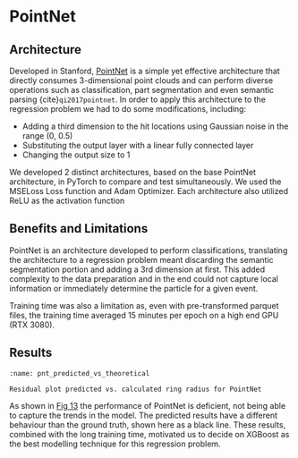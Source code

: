 # PointNet

## Architecture

Developed in Stanford, [PointNet](https://arxiv.org/abs/1612.00593) is a simple yet effective architecture that directly consumes 3-dimensional point clouds and can perform diverse operations such as classification, part segmentation and even semantic parsing {cite}`qi2017pointnet`. In order to apply this architecture to the regression problem we had to do some modifications, including:
- Adding a third dimension to the hit locations using Gaussian noise in the range (0, 0.5)
- Substituting the output layer with a linear fully connected layer
- Changing the output size to 1

We developed 2 distinct architectures, based on the base PointNet architecture, in PyTorch to compare and test simultaneously. We used the MSELoss Loss function and Adam Optimizer. Each architecture also utilized ReLU as the activation function

## Benefits and Limitations

PointNet is an architecture developed to perform classifications, translating the architecture to a regression problem meant discarding the semantic segmentation portion and adding a 3rd dimension at first. This added complexity to the data preparation and in the end could not capture local information or immediately determine the particle for a given event.

Training time was also a limitation as, even with pre-transformed parquet files, the training time averaged 15 minutes per epoch on a high end GPU (RTX 3080).

## Results

```{figure} ../../../../../figures/pnt_pred_theo.png 
:name: pnt_predicted_vs_theoretical

Residual plot predicted vs. calculated ring radius for PointNet 
```

As shown in [Fig 13](pnt_predicted_vs_theoretical) the performance of PointNet is deficient, not being able to capture the trends in the model. The predicted results have a different behaviour than the ground truth, shown here as a black line. These results, combined with the long training time, motivated us to decide on XGBoost as the best modelling technique for this regression problem.


